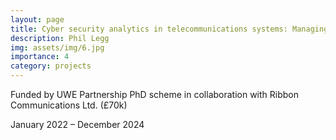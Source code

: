 ```yaml
---
layout: page
title: Cyber security analytics in telecommunications systems: Managing security and service in complex real-time 5G networks
description: Phil Legg
img: assets/img/6.jpg
importance: 4
category: projects
---
```


Funded by UWE Partnership PhD scheme in collaboration with Ribbon Communications Ltd. (£70k)

January 2022 – December 2024
